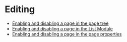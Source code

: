 # Editing

* [Enabling and disabling a page in the page tree](/10GettingStarted/20BasicConfiguration/10BackendBasics/EnablingAndDisablingAPageInThePageTree.md)
* [Enabling and disabling a page in the List Module](/10GettingStarted/20BasicConfiguration/10BackendBasics/EnablingAndDisablingAPageInTheListModule.md)
* [Enabling and disabling a page in the page properties](/10GettingStarted/20BasicConfiguration/10BackendBasics/EnablingAndDisablingAPageInThePageProperties.md)
